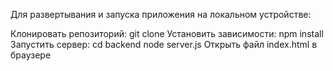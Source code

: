 Для развертывания и запуска приложения на локальном устройстве:

Клонировать репозиторий: git clone
Установить зависимости: npm install
Запустить сервер: cd backend
                  node server.js
Открыть файл index.html в браузере

